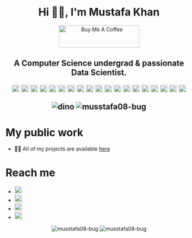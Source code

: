 <!--
**musstafa08-bug/musstafa08-bug** is a ✨ _special_ ✨ repository because its `README.md` (this file) appears on your GitHub profile.

Here are some ideas to get you started:

- 🔭 I’m currently working as a Data Science intern at <a href="https://www.zaubacorp.com/company/TECHNOCOLABS-SOFTWARE-PRIVATE-LIMITED/U72900MP2020PTC052601" target="_blank">
- 🌱 I’m currently learning ...
- 👯 I’m looking to collaborate on ...
- 🤔 I’m looking for help with ...
- 💬 Ask me about ...
- 📫 How to reach me: ...
- 😄 Pronouns: ...
- ⚡ Fun fact: ...
-->
 <h1 align="center">Hi 👋🏻, I'm Mustafa Khan </h1>
<p align="center">
<a href="https://www.buymeacoffee.com/musstafa" target="_blank"><img src="https://cdn.buymeacoffee.com/buttons/v2/default-green.png" alt="Buy Me A Coffee" style="height: 60px !important;width: 217px !important;" ></a>
</p>
<h2 align="center">A Computer Science undergrad & passionate Data Scientist. 
<p align="center">
 <img src="https://img.icons8.com/color/48/000000/python.png" alt="python" width="20" height="20"/>
 <img src="https://img.icons8.com/ios-filled/50/000000/mysql-logo.png" alt="mysql"  width="20" height="20" /> 
 <img src="https://img.icons8.com/color/48/000000/mongodb.svg" alt="mongodb"  width="20" height="20" /> 
 <img src="https://www.flaticon.com/svg/static/icons/svg/919/919827.svg" alt="html"  width="20" height="20" />
 <img src="https://www.flaticon.com/svg/static/icons/svg/919/919826.svg" alt="css"  width="20" height="20" />
 <img src="https://encrypted-tbn0.gstatic.com/images?q=tbn%3AANd9GcSeKsJQSrJwaTecSTGAZGSW0VzRf6xHWFrq5w&usqp=CAU" alt="flask"  width="20" height="20" />
 <img src="https://encrypted-tbn0.gstatic.com/images?q=tbn%3AANd9GcR_FYxPEbg_5-gueG3EU-bGD7ldF1_8zDhpXQ&usqp=CAU" alt="heroku"  width="20" height="20" />
  
 <img src="https://encrypted-tbn0.gstatic.com/images?q=tbn%3AANd9GcRXCDD7q7wCVdRNtROzgtARnDThPmab6k2x7Q&usqp=CAU" alt="pandas"  width="20" height="20" />
 <img src="https://encrypted-tbn0.gstatic.com/images?q=tbn%3AANd9GcTPyPIg8CHsYlg6yJk0MwyDlv0hHB8iL6IchA&usqp=CAU" alt="numpy"  width="20" height="20" />
 <img src="https://encrypted-tbn0.gstatic.com/images?q=tbn%3AANd9GcTJxl9wVLrr_kKuCLpNAHVcFXzvw6guQ6dcTw&usqp=CAU" alt="matplotlib"  width="20" height="20" />
 <img src="https://encrypted-tbn0.gstatic.com/images?q=tbn%3AANd9GcQjL-EyWMAnIeZ2JR9aGFKEOJLqWexG2Ev8Fg&usqp=CAU" alt="seaborn"  width="20" height="20" />
 <img src="https://encrypted-tbn0.gstatic.com/images?q=tbn%3AANd9GcQnDCTatXAJKS1Bi49FPxOHfLbpedaJXxAnTg&usqp=CAU" alt="plotly"  width="20" height="20" />
 <img src="https://encrypted-tbn0.gstatic.com/images?q=tbn%3AANd9GcTbgev4rOoFcIpsqYjpUyyLaZsP1ioMFSZcFg&usqp=CAU" alt="folium"  width="20" height="20" />
 <img src="https://upload.wikimedia.org/wikipedia/commons/thumb/0/05/Scikit_learn_logo_small.svg/1200px-Scikit_learn_logo_small.svg.png" alt="sckit-learn"  width="20" height="20" />
 <img src="https://www.tensorflow.org/images/tf_logo_social.png" alt="tensorflow"  width="20" height="20" />
 <img src="https://keras.io/img/logo.png" alt="keras"  width="20" height="20" />
  
 <img src="https://a0.awsstatic.com/libra-css/images/logos/aws_logo_smile_1200x630.png" alt="aws"  width="20" height="20" />
 <img src="https://encrypted-tbn0.gstatic.com/images?q=tbn%3AANd9GcRpoebnp4WyfrOXkoLS1h-sw7HjIpGYYgrBNQ&usqp=CAU" alt="ibm watson"  width="20" height="20" />
 <img src="https://encrypted-tbn0.gstatic.com/images?q=tbn%3AANd9GcR4FGxJJI8eEhk5keGl82RLezemMaOuoZXUEQ&usqp=CAU" alt="github"  width="20" height="20" />
 
<p align="center">
   <img src="https://github.com/saadeghi/saadeghi/blob/master/dino.gif" alt="dino" />
   <img src="https://komarev.com/ghpvc/?username=musstafa08-bug" alt="musstafa08-bug" />
</p>

# My public work
- 👨‍💻 All of my projects are available [here](https://github.com/musstafa08-bug?tab=repositories)

# Reach me
- [<img target="_blank" src="https://www.flaticon.com/svg/static/icons/svg/732/732026.svg" width="20" height="20"/>](mailto:musstafa0804@gmail.com)
- [<img target="_blank" src="https://www.flaticon.com/svg/static/icons/svg/733/733641.svg" width="20" height="20"/>](https://wa.me/9617899740) 
- [<img target="_blank" src="https://www.flaticon.com/svg/static/icons/svg/1384/1384046.svg" width="20" height="20"/>](https://www.linkedin.com/in/mustafa-khan-5036241b1/) 
- [<img target="_blank" src="https://www.flaticon.com/svg/static/icons/svg/1384/1384049.svg" width="20" height="20"/>](https://twitter.com/Mustafa22220423)
  
<p align="center"> 
  <img src="https://github-readme-stats.vercel.app/api?username=musstafa08-bug&show_icons=true" alt="musstafa08-bug" />
    <img src="https://github-readme-stats.vercel.app/api/top-langs/?username=musstafa08-bug&layout=compact" alt="musstafa08-bug" />
</p>
